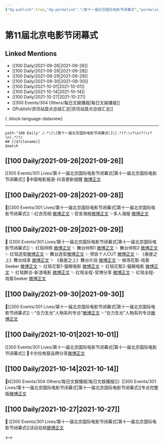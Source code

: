 ```yaml
---
{"dg-publish":true,"dg-permalink":"/第十一届北京国际电影节闭幕式","permalink":"/第十一届北京国际电影节闭幕式/","created":"2022-12-23T11:49:36.000+08:00","updated":"2023-04-10T16:31:11.000+08:00"}
---
```


# 第11届北京电影节闭幕式

## Linked Mentions
- [[100 Daily/2021-09-26\|2021-09-26]]
- [[100 Daily/2021-09-28\|2021-09-28]]
- [[100 Daily/2021-09-29\|2021-09-29]]
- [[100 Daily/2021-09-30\|2021-09-30]]
- [[100 Daily/2021-10-01\|2021-10-01]]
- [[100 Daily/2021-10-14\|2021-10-14]]
- [[100 Daily/2021-10-27\|2021-10-27]]
- [[300 Events/304 Others/每日文娱播报\|每日文娱播报]]
- [[Publish/资讯站盘点总结汇总\|资讯站盘点总结汇总]]

{ .block-language-dataview}

---

```expander
path:"100 Daily" /.*\[\[第十一届北京国际电影节闭幕式\]\].*(?:\r?\n(?!\r?\n).*)*/
## [[$filename]]
$match
```
## [[100 Daily/2021-09-26\|2021-09-26]]
[[300 Events/301 Lives/第十一届北京国际电影节闭幕式\|第十一届北京国际电影节闭幕式]]
🌟中国电影报道-抖音更新提醒 [微博正文](https://m.weibo.cn/6466290670/4685774530544830)
## [[100 Daily/2021-09-28\|2021-09-28]]
🌟[[300 Events/301 Lives/第十一届北京国际电影节闭幕式\|第十一届北京国际电影节闭幕式]]
✨红衣亮相 [微博正文](https://m.weibo.cn/6466290670/4686387264359551)
✨官宣海报[微博正文](https://m.weibo.cn/6466290670/4686392107728955)
✨多人海报 [微博正文](https://m.weibo.cn/6466290670/4686389553924687)
## [[100 Daily/2021-09-29\|2021-09-29]]
🎂 [[300 Events/301 Lives/第十一届北京国际电影节闭幕式\|第十一届北京国际电影节闭幕式]]
✨ 红毯帅照 [微博正文](https://m.weibo.cn/6466290670/4686836339576484)
✨ 舞台帅照1 [微博正文](https://m.weibo.cn/6466290670/4686876398588808)
✨ 舞台帅照2 [微博正文](https://m.weibo.cn/6466290670/4686899325175165)
✨ 红毯造型[微博正文](https://m.weibo.cn/6466290670/4686917445356840)
✨ 舞台造型[微博正文](https://m.weibo.cn/6466290670/4686916694313321)
✨ 预告个人CUT [微博正文](https://m.weibo.cn/6466290670/4686761853191063)
✨ 《悬崖之上》舞台纯享 [微博正文](https://m.weibo.cn/6466290670/4686864352809615)
✨ 《悬崖之上》舞台片段 [微博正文](https://m.weibo.cn/6466290670/4686886796264440)
✨ 候场花絮-戏客Seeker [微博正文](https://m.weibo.cn/6466290670/4686832783329564)
✨ 红毯花絮1-猫眼电影 [微博正文](https://m.weibo.cn/6466290670/4686826897670666)
✨ 红毯花絮2-猫眼电影 [微博正文](https://m.weibo.cn/6466290670/4686849848645492)
✨ 红毯群访-新浪电影 [微博正文](https://m.weibo.cn/6466290670/4686863833765189)
✨ 红毯全程-官博分享 [微博正文](https://m.weibo.cn/6466290670/4686829721226772)
✨ 红毯全程-戏客Seeker [微博正文](https://m.weibo.cn/6466290670/4686835302797850)
## [[100 Daily/2021-09-30\|2021-09-30]]
🌟[[300 Events/301 Lives/第十一届北京国际电影节闭幕式\|第十一届北京国际电影节闭幕式]]
✨“合力生光”人物系列专访“[微博正文](https://m.weibo.cn/6466290670/4687234476020535)
✨“合力生光”人物系列专访[微博正文](https://m.weibo.cn/6466290670/4687211662152488)
## [[100 Daily/2021-10-01\|2021-10-01]]
[[300 Events/301 Lives/第十一届北京国际电影节闭幕式\|第十一届北京国际电影节闭幕式]]
🌟卡尔拉格斐品牌分享[微博正文](https://m.weibo.cn/6466290670/4687503619785915)
## [[100 Daily/2021-10-14\|2021-10-14]]
🌟《[[300 Events/304 Others/每日文娱播报\|每日文娱播报]]》[[300 Events/301 Lives/第十一届北京国际电影节闭幕式\|第十一届北京国际电影节闭幕式]]专访完整版[微博正文](https://m.weibo.cn/6466290670/4692281137038350)
## [[100 Daily/2021-10-27\|2021-10-27]]
🌟 [[300 Events/301 Lives/第十一届北京国际电影节闭幕式\|第十一届北京国际电影节闭幕式]]活动总结[微博正文](https://m.weibo.cn/6466290670/4696898978450131)

<-->